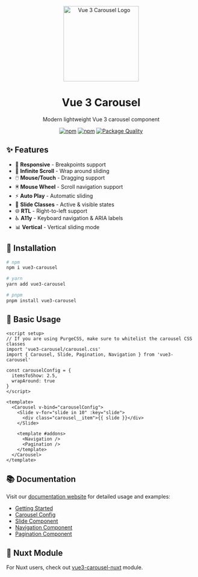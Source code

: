 <p align="center">
  <img src="docs/public/vue3-carousel-logo-light.svg" width="200" alt="Vue 3 Carousel Logo">
</p>

<h1 align="center">Vue 3 Carousel</h1>

<p align="center">
Modern lightweight Vue 3 carousel component
</p>

<p align="center">
  <a href="https://npm-stat.com/charts.html?package=vue3-carousel"><img src="https://img.shields.io/npm/dm/vue3-carousel.svg" alt="npm"/></a>
  <a href="https://www.npmjs.com/package/vue3-carousel"><img src="https://img.shields.io/npm/v/vue3-carousel.svg" alt="npm"/></a>
  <a href="https://packagequality.com/#?package=vue3-carousel"><img src="https://packagequality.com/shield/vue3-carousel.svg" alt="Package Quality"/></a>
</p>

## ✨ Features

- 📱 **Responsive** - Breakpoints support
- 🔄 **Infinite Scroll** - Wrap around sliding
- 🖱️ **Mouse/Touch** - Dragging support
- 🖲️ **Mouse Wheel** - Scroll navigation support
- ⚡ **Auto Play** - Automatic sliding
- 🎯 **Slide Classes** - Active & visible states
- 🌐 **RTL** - Right-to-left support
- ♿ **A11y** - Keyboard navigation & ARIA labels
- 📊 **Vertical** - Vertical sliding mode

## 🚀 Installation

```bash
# npm
npm i vue3-carousel

# yarn
yarn add vue3-carousel

# pnpm
pnpm install vue3-carousel
```

## 📖 Basic Usage

```vue
<script setup>
// If you are using PurgeCSS, make sure to whitelist the carousel CSS classes
import 'vue3-carousel/carousel.css'
import { Carousel, Slide, Pagination, Navigation } from 'vue3-carousel'

const carouselConfig = {
  itemsToShow: 2.5,
  wrapAround: true
}
</script>

<template>
  <Carousel v-bind="carouselConfig">
    <Slide v-for="slide in 10" :key="slide">
      <div class="carousel__item">{{ slide }}</div>
    </Slide>

    <template #addons>
      <Navigation />
      <Pagination />
    </template>
  </Carousel>
</template>
```

## 📚 Documentation

Visit our [documentation website](https://vue3-carousel.ismail9k.com/) for detailed usage and examples:

- [Getting Started](https://vue3-carousel.ismail9k.com/getting-started)
- [Carousel Config](https://vue3-carousel.ismail9k.com/config)
- [Slide Component](https://vue3-carousel.ismail9k.com/components/slide)
- [Navigation Component](https://vue3-carousel.ismail9k.com/components/navigation)
- [Pagination Component](https://vue3-carousel.ismail9k.com/components/pagination)

## 💚 Nuxt Module

For Nuxt users, check out [vue3-carousel-nuxt](https://github.com/gaetansenn/vue3-carousel-nuxt) module.
